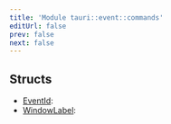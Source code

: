 ```yaml
---
title: 'Module tauri::event::commands'
editUrl: false
prev: false
next: false
---
```




## Structs


- [EventId](/2/reference/rust/tauri/EventId): 
- [WindowLabel](/2/reference/rust/tauri/WindowLabel): 